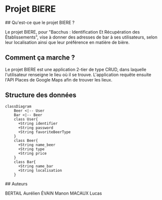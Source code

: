 # Projet BIERE

## Qu'est-ce que le projet BIERE ?

Le projet BIERE, pour "Bacchus : Identification Et Récupération des Établissements", vise à donner des adresses de bar à ses utilisateurs, selon leur localisation ainsi que leur préférence en matière de bière.

## Comment ça marche ?

Le projet BIERE est une application 2-tier de type CRUD, dans laquelle l'utilisateur renseigne le lieu où il se trouve. 
L'application requête ensuite l'API Places de Google Maps afin de trouver les lieux.

## Structure des données

```mermaid
classDiagram
    Beer <|-- User
    Bar <|-- Beer
    class User{
      +String identifier
      +String password
      +String favoriteBeerType
    }
    class Beer{
      +String name_beer
      +String type
      +String price
    }
    class Bar{
      +String name_bar
      +String localisation
    }
```

## Auteurs

BERTAIL Aurélien
ÉVAIN Manon
MACAUX Lucas
